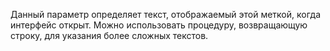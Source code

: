 Данный параметр определяет текст, отображаемый этой меткой, когда интерфейс открыт. Можно использовать процедуру, возвращающую строку, для указания более сложных текстов.